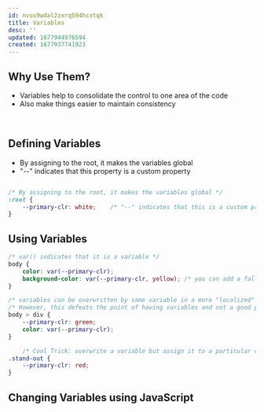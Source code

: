 ```yaml
---
id: nvus9wdal2zxrq594hcxtqk
title: Variables
desc: ''
updated: 1677944976594
created: 1677937741923
---
```

## Why Use Them?
- Variables help to consolidate the control to one area of the code
- Also make things easier to maintain consistency

<br>

## Defining Variables
- By assigning to the root, it makes the variables global 
- "--" indicates that this property is a custom property
``` css

/* By assigning to the root, it makes the variables global */
:root {
    --primary-clr: white;    /* "--" indicates that this is a custom property */
}
```

## Using Variables

``` css
/* var() indicates that it is a variable */
body {
    color: var(--primary-clr);
    background-color: var(--primary-clr, yellow); /* you can add a fallback option */
}

/* variables can be overwritten by same variable in a more "localized" scope */
/* However, this defeats the point of having variables and not a good practice */
body > div {
    --primary-clr: green;
    color: var(--primary-clr);    
}

    /* Cool Trick: overwrite a variable but assign it to a particular class id if you want different treatment for one of a group of similar elements*/
.stand-out {
    --primary-clr: red;
}
```

## Changing Variables using JavaScript